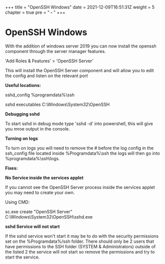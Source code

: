 +++
title = "OpenSSH Windows"
date = 2021-12-09T16:51:31Z
weight = 5
chapter = true
pre = "<b> - </b>"
+++

# OpenSSH Windows

With the addition of windows server 2019 you can now install the openssh component through the server manager features.

'Add Roles & Features' > 'OpenSSH Server'

This will install the OpenSSH Server component and will allow you to edit the config and listen on the relevant port

**Useful locations:**

sshd_config
%programdata%\ssh

sshd executables
C:\Windows\System32\OpenSSH

**Debugging sshd**

To start sshd in debug mode type 'sshd -d' into powershell, this will give you mroe output in the console.

**Turning on logs**

To turn on logs you will need to remove the # before the log config in the ssh_config file located inside %Programdata%\ssh the logs will then go into %programdata%\ssh\logs.

**Fixes:**

**No Service inside the services applet**

If you cannot see the OpenSSH Server process inside the services applet you may need to create your own.

Using CMD:

sc.exe create "OpenSSH Server" C:\Windows\System32\OpenSSH\sshd.exe

**sshd Service will not start**

If the sshd service won't start it may be to do with the security permissions set on the %Programdata%/ssh folder.
There should only be 2 users that have permissions to the SSH folder (SYSTEM & Administrators) outside of the listed 2 the service will not start so remove the permissions and try to start the service.



